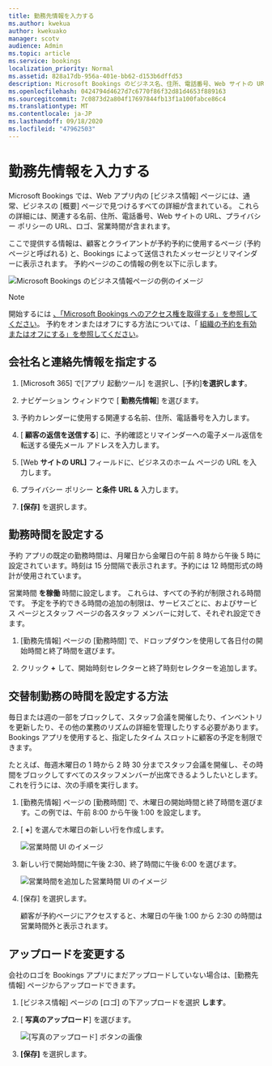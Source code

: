 ```yaml
---
title: 勤務先情報を入力する
ms.author: kwekua
author: kwekuako
manager: scotv
audience: Admin
ms.topic: article
ms.service: bookings
localization_priority: Normal
ms.assetid: 828a17db-956a-401e-bb62-d153b6dffd53
description: Microsoft Bookings のビジネス名、住所、電話番号、Web サイトの URL、ロゴ、営業時間など、会社情報ページを作成するには、次の手順に従います。
ms.openlocfilehash: 0424794d4627d7c6770f86f32d81d4653f889163
ms.sourcegitcommit: 7c0873d2a804f17697844fb13f1a100fabce86c4
ms.translationtype: MT
ms.contentlocale: ja-JP
ms.lasthandoff: 09/18/2020
ms.locfileid: "47962503"
---
```

# <a name="enter-your-business-information"></a>勤務先情報を入力する

Microsoft Bookings では、Web アプリ内の [ビジネス情報] ページには、通常、ビジネスの [概要] ページで見つけるすべての詳細が含まれている。 これらの詳細には、関連する名前、住所、電話番号、Web サイトの URL、プライバシー ポリシーの URL、ロゴ、営業時間が含まれます。

ここで提供する情報は、顧客とクライアントが予約予約に使用するページ (予約ページと呼ばれる) と、Bookings によって送信されたメッセージとリマインダーに表示されます。 予約ページのこの情報の例を以下に示します。

   ![Microsoft Bookings のビジネス情報ページの例のイメージ](../media/bookings-business-info.png)

> [!NOTE]
> 開始するには [、「Microsoft Bookings へのアクセス権を取得する」を参照してください](get-access.md)。 予約をオンまたはオフにする方法については、「 [組織の予約を有効またはオフにする」を参照してください](turn-bookings-on-or-off.md)。

## <a name="provide-business-name-and-contact-information"></a>会社名と連絡先情報を指定する

1. [Microsoft 365] で[アプリ 起動ツール] を選択し、[予約]**を選択します**。

1. ナビゲーション ウィンドウで [ **勤務先情報**] を選びます。

1. 予約カレンダーに使用する関連する名前、住所、電話番号を入力します。

1. [ **顧客の返信を送信する**] に、予約確認とリマインダーへの電子メール返信を転送する優先メール アドレスを入力します。

1. [Web **サイトの URL]** フィールドに、ビジネスのホーム ページの URL を入力します。

1. プライバシー ポリシー **と条件** **URL &** 入力します。

1. **[保存]** を選択します。

## <a name="set-your-business-hours"></a>勤務時間を設定する

予約 アプリの既定の勤務時間は、月曜日から金曜日の午前 8 時から午後 5 時に設定されています。時刻は 15 分間隔で表示されます。予約には 12 時間形式の時計が使用されています。

営業時間 **を稼働** 時間に設定します。 これらは、すべての予約が制限される時間です。 予定を予約できる時間の追加の制限は、サービスごとに、およびサービス ページとスタッフ ページの各スタッフ メンバーに対して、それぞれ設定できます。

1. [勤務先情報] ページの [勤務時間] で、ドロップダウンを使用して各日付の開始時間と終了時間を選びます。

1. クリック **+** して、開始時刻セレクターと終了時刻セレクターを追加します。

## <a name="how-to-set-hours-for-a-split-shift"></a>交替制勤務の時間を設定する方法

毎日または週の一部をブロックして、スタッフ会議を開催したり、インベントリを更新したり、その他の業務のリズムの詳細を管理したりする必要があります。 Bookings アプリを使用すると、指定したタイム スロットに顧客の予定を制限できます。

たとえば、毎週木曜日の 1 時から 2 時 30 分までスタッフ会議を開催し、その時間をブロックしてすべてのスタッフメンバーが出席できるようしたいとします。 これを行うには、次の手順を実行します。

1. [勤務先情報] ページの [勤務時間] で、木曜日の開始時間と終了時間を選びます。この例では、午前 8:00 から午後 1:00 を設定します。

1. [ **+**] を選んで木曜日の新しい行を作成します。

   ![営業時間 UI のイメージ](../media/bookings-split-shift.png)

1. 新しい行で開始時間に午後 2:30、終了時間に午後 6:00 を選びます。

   ![営業時間を追加した営業時間 UI のイメージ](../media/bookings-split-shift-hours.png)

1. [保存] を選択します。

    顧客が予約ページにアクセスすると、木曜日の午後 1:00 から 2:30 の時間は営業時間外と表示されます。

## <a name="upload-your-logo"></a>アップロードを変更する

会社のロゴを Bookings アプリにまだアップロードしていない場合は、[勤務先情報] ページからアップロードできます。

1. [ビジネス情報] ページの [ロゴ] の下アップロードを選択 **します**。

1. [ **写真のアップロード**] を選びます。

   ![[写真のアップロード] ボタンの画像](../media/bookings-upload-photo.png)

1. **[保存]** を選択します。
